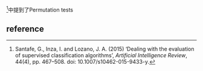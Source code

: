 

 [^1]中提到了Permutation tests



##  reference

[^1]:Santafe, G., Inza, I. and Lozano, J. A. (2015) ‘Dealing with the evaluation of supervised classification algorithms’, *Artificial Intelligence Review*, 44(4), pp. 467–508. doi: 10.1007/s10462-015-9433-y.

